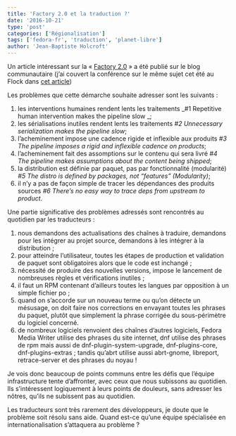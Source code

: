 ```yaml
---
title: 'Factory 2.0 et la traduction ?'
date: '2016-10-21'
type: 'post'
categories: ['Régionalisation']
tags: ['fedora-fr', 'traduction', 'planet-libre']
author: 'Jean-Baptiste Holcroft'
---
```


Un article intéressant sur la « [Factory
2.0](https://communityblog.fedoraproject.org/factory-2-0-mean-modularity/) »
a été publié sur le blog communautaire (j’ai couvert la conférence sur le
même sujet cet été au Flock dans [cet
article](https://jibecfed.fedorapeople.org/blog/transcription-de-ma-2eme-journee-au-flock-cracovie.html))

Les problèmes que cette démarche souhaite adresser sont les suivants :

1. les interventions humaines rendent lents les traitements _#1 Repetitive human intervention makes the pipeline slow   _;
2. les sérialisations inutiles rendent lents les traitements _#2 Unnecessary serialization makes the pipeline slow_;
3. l’acheminement impose une cadence rigide et inflexible aux produits _#3 The pipeline imposes a rigid and inflexible cadence on products_;
4. l’acheminement fait des assomptions sur le contenu qui sera livré _#4 The pipeline makes assumptions about the content being shipped_;
5. la distribution est définie par paquet, pas par fonctionnalité (modularité) _#5 The distro is defined by packages, not “features” (Modularity)_;
6. il n’y a pas de façon simple de tracer les dépendances des produits sources _#6 There’s no easy way to trace deps from upstream to product_.

Une partie significative des problèmes adressés sont rencontrés au quotidien
par les traducteurs :

1. nous demandons des actualisations des chaînes à traduire, demandons pour les
   intégrer au projet source, demandons à les intégrer à la distribution ;
2. pour atteindre l’utilisateur, toutes les étapes de production et validation
   de paquet sont obligatoires alors que le code est inchangé ;
3. nécessité de produire des nouvelles versions, impose le lancement de
   nombreuses règles et vérifications inutiles ;
4. il faut un RPM contenant d’ailleurs toutes les langues par opposition à un
   simple fichier po ;
5. quand on s’accorde sur un nouveau terme ou qu’on détecte un mésusage, on
   doit faire nos corrections en envayant toutes les phrases du paquet, plutôt
   que simplement la phrase corrigée du sous-périmètre du logiciel concerné.
6. de nombreux logiciels renvoient des chaînes d’autres logiciels, Fedora Media
   Writer utilise des phrases du site internet, dnf utilise des phrases de rpm
   mais aussi de dnf-plugin-system-upgrade, dnf-plugins-core,
   dnf-plugins-extras ; tandis qu’abrt utilise aussi abrt-gnome, libreport,
   retrace-server et des phrases du noyau !

Je vois donc beaucoup de points communs entre les défis que l’équipe
infrastructure tente d’affronter, avec ceux que nous subissons au
quotidien. Ils s’intéressent logiquement à leurs points de douleurs, sans
adresser les nôtres, qu’ils ne subissent pas au quotidien.

Les traducteurs sont très rarement des développeurs, je doute que le
problème soit résolu sans aide. Quand est-ce qu’une équipe spécialisée en
internationalisation s’attaquera au problème ?
